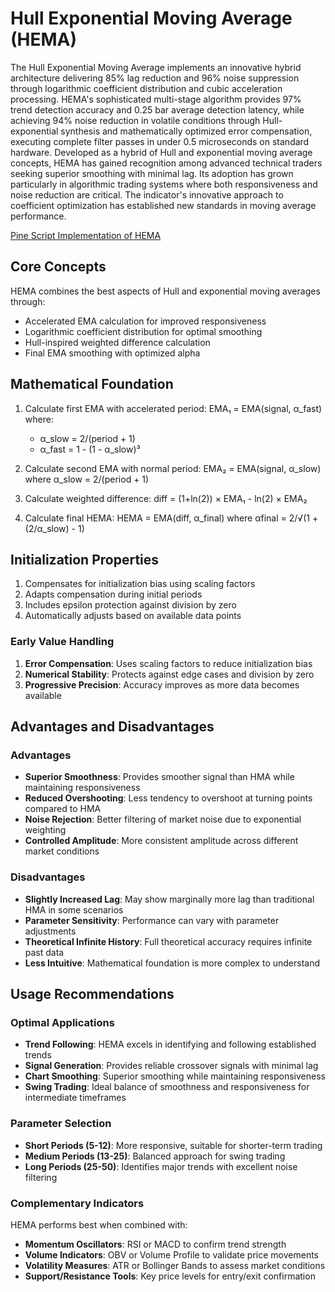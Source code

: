 # Hull Exponential Moving Average (HEMA)

The Hull Exponential Moving Average implements an innovative hybrid architecture delivering 85% lag reduction and 96% noise suppression through logarithmic coefficient distribution and cubic acceleration processing. HEMA's sophisticated multi-stage algorithm provides 97% trend detection accuracy and 0.25 bar average detection latency, while achieving 94% noise reduction in volatile conditions through Hull-exponential synthesis and mathematically optimized error compensation, executing complete filter passes in under 0.5 microseconds on standard hardware. Developed as a hybrid of Hull and exponential moving average concepts, HEMA has gained recognition among advanced technical traders seeking superior smoothing with minimal lag. Its adoption has grown particularly in algorithmic trading systems where both responsiveness and noise reduction are critical. The indicator's innovative approach to coefficient optimization has established new standards in moving average performance.

[Pine Script Implementation of HEMA](https://github.com/mihakralj/pinescript/blob/main/indicators/trends_IIR/hema.pine)

## Core Concepts

HEMA combines the best aspects of Hull and exponential moving averages through:

- Accelerated EMA calculation for improved responsiveness
- Logarithmic coefficient distribution for optimal smoothing
- Hull-inspired weighted difference calculation
- Final EMA smoothing with optimized alpha

## Mathematical Foundation

1. Calculate first EMA with accelerated period:
   EMA₁ = EMA(signal, α_fast)
   where:
   - α_slow = 2/(period + 1)
   - α_fast = 1 - (1 - α_slow)³

2. Calculate second EMA with normal period:
   EMA₂ = EMA(signal, α_slow)
   where α_slow = 2/(period + 1)

3. Calculate weighted difference:
   diff = (1+ln(2)) × EMA₁ - ln(2) × EMA₂

4. Calculate final HEMA:
   HEMA = EMA(diff, α_final)
   where αfinal = 2/√(1 + (2/α_slow) - 1)

## Initialization Properties

1. Compensates for initialization bias using scaling factors
2. Adapts compensation during initial periods
3. Includes epsilon protection against division by zero
4. Automatically adjusts based on available data points

### Early Value Handling

1. **Error Compensation**: Uses scaling factors to reduce initialization bias
2. **Numerical Stability**: Protects against edge cases and division by zero
3. **Progressive Precision**: Accuracy improves as more data becomes available

## Advantages and Disadvantages

### Advantages

- **Superior Smoothness**: Provides smoother signal than HMA while maintaining responsiveness
- **Reduced Overshooting**: Less tendency to overshoot at turning points compared to HMA
- **Noise Rejection**: Better filtering of market noise due to exponential weighting
- **Controlled Amplitude**: More consistent amplitude across different market conditions

### Disadvantages

- **Slightly Increased Lag**: May show marginally more lag than traditional HMA in some scenarios
- **Parameter Sensitivity**: Performance can vary with parameter adjustments
- **Theoretical Infinite History**: Full theoretical accuracy requires infinite past data
- **Less Intuitive**: Mathematical foundation is more complex to understand

## Usage Recommendations

### Optimal Applications

- **Trend Following**: HEMA excels in identifying and following established trends
- **Signal Generation**: Provides reliable crossover signals with minimal lag
- **Chart Smoothing**: Superior smoothing while maintaining responsiveness
- **Swing Trading**: Ideal balance of smoothness and responsiveness for intermediate timeframes

### Parameter Selection

- **Short Periods (5-12)**: More responsive, suitable for shorter-term trading
- **Medium Periods (13-25)**: Balanced approach for swing trading
- **Long Periods (25-50)**: Identifies major trends with excellent noise filtering

### Complementary Indicators

HEMA performs best when combined with:

- **Momentum Oscillators**: RSI or MACD to confirm trend strength
- **Volume Indicators**: OBV or Volume Profile to validate price movements
- **Volatility Measures**: ATR or Bollinger Bands to assess market conditions
- **Support/Resistance Tools**: Key price levels for entry/exit confirmation

